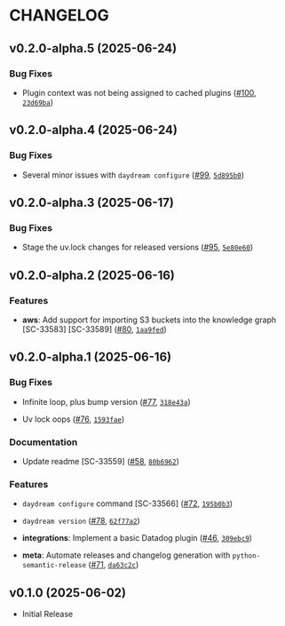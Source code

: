 # CHANGELOG

<!-- version list -->

## v0.2.0-alpha.5 (2025-06-24)

### Bug Fixes

- Plugin context was not being assigned to cached plugins
  ([#100](https://github.com/aptible/daydream/pull/100),
  [`23d69ba`](https://github.com/aptible/daydream/commit/23d69ba0213e38deb175f459a83be05fd3199a5c))


## v0.2.0-alpha.4 (2025-06-24)

### Bug Fixes

- Several minor issues with `daydream configure`
  ([#99](https://github.com/aptible/daydream/pull/99),
  [`5d895b0`](https://github.com/aptible/daydream/commit/5d895b0c2e602212d066f5dfff0bbc2d64ff2c10))


## v0.2.0-alpha.3 (2025-06-17)

### Bug Fixes

- Stage the uv.lock changes for released versions
  ([#95](https://github.com/aptible/daydream/pull/95),
  [`5e80e60`](https://github.com/aptible/daydream/commit/5e80e60c0c4b701af57bbcbd7a93abdb9cf883a3))


## v0.2.0-alpha.2 (2025-06-16)

### Features

- **aws**: Add support for importing S3 buckets into the knowledge graph [SC-33583] [SC-33589]
  ([#80](https://github.com/aptible/daydream/pull/80),
  [`1aa9fed`](https://github.com/aptible/daydream/commit/1aa9fed03cc0f21a08f8ac757885fe5721dd0aff))


## v0.2.0-alpha.1 (2025-06-16)

### Bug Fixes

- Infinite loop, plus bump version ([#77](https://github.com/aptible/daydream/pull/77),
  [`318e43a`](https://github.com/aptible/daydream/commit/318e43aee5ba8c396a042e8ef327e9822eb281da))

- Uv lock oops ([#76](https://github.com/aptible/daydream/pull/76),
  [`1593fae`](https://github.com/aptible/daydream/commit/1593fae034ef96f0db8cd6c44aaa0a2a9924c009))

### Documentation

- Update readme [SC-33559] ([#58](https://github.com/aptible/daydream/pull/58),
  [`80b6962`](https://github.com/aptible/daydream/commit/80b696213892fad7538ba4870ac7dc92ed2497c0))

### Features

- `daydream configure` command [SC-33566] ([#72](https://github.com/aptible/daydream/pull/72),
  [`195b0b3`](https://github.com/aptible/daydream/commit/195b0b3913bffc8faf1baf1d5e97941ffe355cdd))

- `daydream version` ([#78](https://github.com/aptible/daydream/pull/78),
  [`62f77a2`](https://github.com/aptible/daydream/commit/62f77a2369d5259e647bec4a4ef7b5e248732ca9))

- **integrations**: Implement a basic Datadog plugin
  ([#46](https://github.com/aptible/daydream/pull/46),
  [`309ebc9`](https://github.com/aptible/daydream/commit/309ebc90a9ebf5c28865aeaa40c0d771bd76d840))

- **meta**: Automate releases and changelog generation with `python-semantic-release`
  ([#71](https://github.com/aptible/daydream/pull/71),
  [`da63c2c`](https://github.com/aptible/daydream/commit/da63c2c31b6663277c58688e353a1357536376af))


## v0.1.0 (2025-06-02)

- Initial Release
